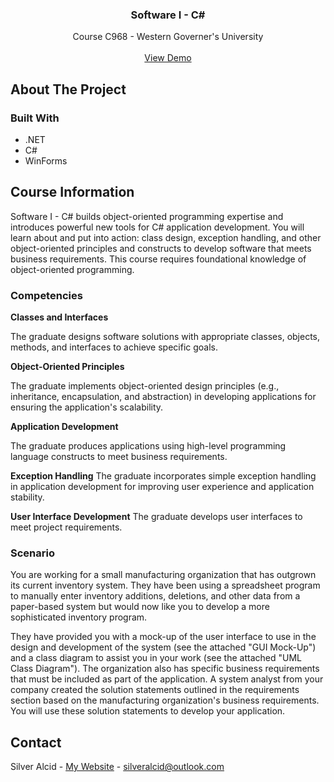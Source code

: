 <a id="readme-top"></a>

<h3 align="center">Software I - C#</h3>

  <p align="center">
    Course C968 - Western Governer's University
    <br />
    <br />
    <a href="https://github.com/github_username/repo_name">View Demo</a>
</div>


<!-- ABOUT THE PROJECT -->
## About The Project



### Built With

* .NET
* C#
* WinForms


## Course Information

Software I - C# builds object-oriented programming expertise and introduces powerful new tools for C# application development. You will learn about and put into action: class design, exception handling, and other object-oriented principles and constructs to develop software that meets business requirements. This course requires foundational knowledge of object-oriented programming.

### Competencies

**Classes and Interfaces**

The graduate designs software solutions with appropriate classes, objects, methods, and interfaces to achieve specific goals.

**Object-Oriented Principles**

The graduate implements object-oriented design principles (e.g., inheritance, encapsulation, and abstraction) in developing applications for ensuring the application's scalability.

**Application Development**

The graduate produces applications using high-level programming language constructs to meet business requirements.

**Exception Handling**
The graduate incorporates simple exception handling in application development for improving user experience and application stability.

**User Interface Development**
The graduate develops user interfaces to meet project requirements.

### Scenario

You are working for a small manufacturing organization that has outgrown its current inventory system. They have been using a spreadsheet program to manually enter inventory additions, deletions, and other data from a paper-based system but would now like you to develop a more sophisticated inventory program.

They have provided you with a mock-up of the user interface to use in the design and development of the system (see the attached "GUI Mock-Up") and a class diagram to assist you in your work (see the attached "UML Class Diagram"). The organization also has specific business requirements that must be included as part of the application. A system analyst from your company created the solution statements outlined in the requirements section based on the manufacturing organization's business requirements. You will use these solution statements to develop your application.



<!-- CONTACT -->
## Contact

Silver Alcid - [My Website](https://silveralcid.com) - silveralcid@outlook.com
